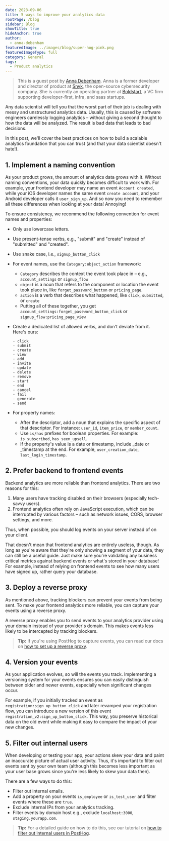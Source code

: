 ```yaml
---
date: 2023-09-06
title: 5 ways to improve your analytics data
rootPage: /blog
sidebar: Blog
showTitle: true
hideAnchor: true
author:
  - anna-debenham
featuredImage: ../images/blog/super-hog-pink.png
featuredImageType: full
category: General
tags:
  - Product analytics
---
```


> This is a guest post by [Anna Debenham](https://www.linkedin.com/in/anna-debenham/). Anna is a former developer and director of product at [Snyk](https://snyk.io/), the open-source cybersecurity company. She is currently an operating partner at [Boldstart](https://boldstart.vc/), a VC firm supporting developer-first, infra, and saas startups. 

Any data scientist will tell you that the worst part of their job is dealing with messy and unstructured analytics data. Usually, this is caused by software engineers carelessly logging analytics – without giving a second thought to how the data will be analyzed. The result is bad data that leads to bad decisions.

In this post, we'll cover the best practices on how to build a scalable analytics foundation that you can trust (and that your data scientist doesn't hate!).

## 1. Implement a naming convention

As your product grows, the amount of analytics data grows with it. Without naming conventions, your data quickly becomes difficult to work with. For example, your frontend developer may name an event `Account created`, while your iOS developer names the same event `create account`, and your Android developer calls it `user_sign_up`. And so now you need to remember all these differences when looking at your data! Annoying!

To ensure consistency, we recommend the following convention for event names and properties:

- Only use lowercase letters.

- Use present-tense verbs, e.g., "submit" and "create" instead of "submitted" and "created".

- Use snake case, i.e., `signup_button_click`

- For event names, use the `Category:object_action` framework:
  - `Category` describes the context the event took place in – e.g., `account_settings` or `signup_flow` 
  - `object` is a noun that refers to the component or location the event took place in, like `forget_password_button` or `pricing_page`.
  - `action` is a verb that describes what happened, like `click`, `submitted`, or `create`
  - Putting all of these together, you get `account_settings:forget_password_button_click` or `signup_flow:pricing_page_view`

- Create a dedicated list of allowed verbs, and don't deviate from it. Here's ours:
  ```
  - click
  - submit
  - create
  - view
  - add
  - invite
  - update
  - delete
  - remove
  - start
  - end
  - cancel
  - fail
  - generate
  - send
  ```

- For property names:
  - After the descriptor, add a noun that explains the specific aspect of that descriptor. For instance: `user_id`, `item_price`, or `member_count`.
  - Use `is/has` prefixes for boolean properties. For example: `is_subscribed`, `has_seen_upsell`.
  - If the property's value is a date or timestamp, include _date or _timestamp at the end. For example, `user_creation_date`, `last_login_timestamp`.

## 2. Prefer backend to frontend events

Backend analytics are more reliable than frontend analytics. There are two reasons for this:

1. Many users have tracking disabled on their browsers (especially tech-savvy users).
2. Frontend analytics often rely on JavaScript execution, which can be interrupted by various factors – such as network issues, CORS, browser settings, and more.

Thus, when possible, you should log events on your server instead of on your client.

That doesn't mean that frontend analytics are entirely useless, though. As long as you're aware that they're only showing a segment of your data, they can still be a useful guide. Just make sure you're validating any business critical metrics against backend events or what's stored in your database! For example, instead of relying on frontend events to see how many users have signed up, rather query your database.

## 3. Deploy a reverse proxy

As mentioned above, tracking blockers can prevent your events from being sent. To make your frontend analytics more reliable, you can capture your events using a reverse proxy.

A reverse proxy enables you to send events to your analytics provider using your domain instead of your provider's domain. This makes events less likely to be intercepted by tracking blockers.

> **Tip:** If you're using PostHog to capture events, you can read our docs on [how to set up a reverse proxy](https://posthog.com/docs/advanced/proxy).

## 4. Version your events

As your application evolves, so will the events you track. Implementing a versioning system for your events ensures you can easily distinguish between older and newer events, especially when significant changes occur.

For example, if you initially tracked an event as `registration:sign_up_button_click` and 
later revamped your registration flow, you can introduce a new version of this event `registration_v2:sign_up_button_click`. This way, you preserve historical data on the old event while making it easy to compare the impact of your new changes.

## 5. Filter out internal users

When developing or testing your app, your actions skew your data and paint an inaccurate picture of actual user activity. Thus, it's important to filter out events sent by your own team (although this becomes less important as your user base grows since you're less likely to skew your data then).

There are a few ways to do this:

- Filter out internal emails.
- Add a property on your events `is_employee` or `is_test_user` and filter events where these are `true`.
- Exclude internal IPs from your analytics tracking.
- Filter events by domain host e.g., exclude `localhost:3000`, `staging.yourapp.com`.

> **Tip:** For a detailed guide on how to do this, see our tutorial on [how to filter out internal users in PostHog](https://posthog.com/tutorials/filter-internal-users).
